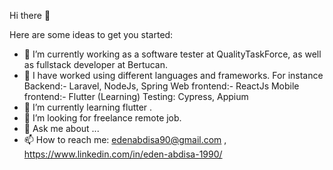 Hi there 👋


Here are some ideas to get you started:

- 🔭 I’m currently working as a software tester at QualityTaskForce, as well as fullstack developer at Bertucan.
- 🐰 I have worked using different languages and frameworks. For instance 
      Backend:- Laravel, NodeJs, Spring 
      Web frontend:- ReactJs
      Mobile frontend:- Flutter (Learning)
      Testing: Cypress, Appium
- 🌱 I’m currently learning flutter .
- 👯 I’m looking for freelance remote job. 
- 💬 Ask me about ...
- 📫 How to reach me: edenabdisa90@gmail.com , https://www.linkedin.com/in/eden-abdisa-1990/ 

